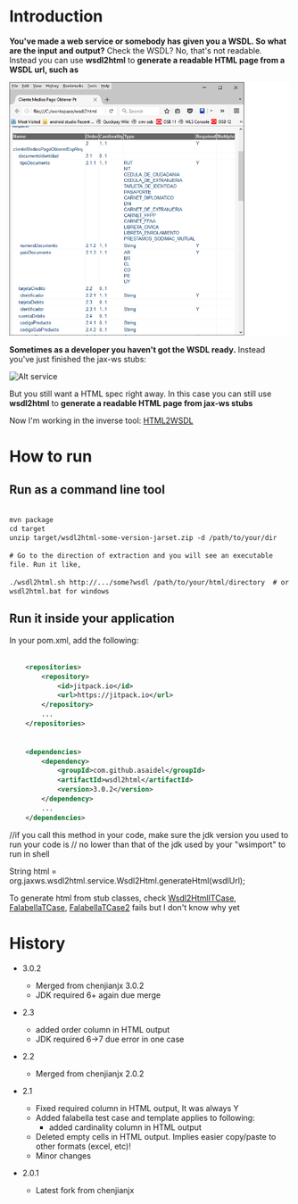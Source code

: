 # Introduction

__You've made a web service or somebody has given you a WSDL. So what are the input and output?__ Check the WSDL? No, that's not readable. Instead you can use __wsdl2html__ to __generate a readable HTML page from a WSDL url, such as__ 

![Alt html-table](/doc/image/falabella.png?raw=true)

__Sometimes as a developer you haven't got the WSDL ready.__ Instead you've just finished the jax-ws stubs:

![Alt service](/doc/image/stub-order-soap-service.png?raw=true)

But you still want a HTML spec right away. In this case you can still use __wsdl2html__ to __generate a readable HTML page from jax-ws stubs__

Now I'm working in the inverse tool: [HTML2WSDL](https://github.com/asaidel/html2wsdl)

# How to run

## Run as a command line tool

```shell

mvn package 
cd target 
unzip target/wsdl2html-some-version-jarset.zip -d /path/to/your/dir

# Go to the direction of extraction and you will see an executable file. Run it like, 

./wsdl2html.sh http://.../some?wsdl /path/to/your/html/directory  # or wsdl2html.bat for windows

```


## Run it inside your application

In your pom.xml, add the following: 

```xml

	<repositories>
		<repository>
			<id>jitpack.io</id>
			<url>https://jitpack.io</url>
		</repository>
		...
	</repositories>


	<dependencies>
		<dependency>
			<groupId>com.github.asaidel</groupId>
			<artifactId>wsdl2html</artifactId>
			<version>3.0.2</version>
		</dependency>
		...
	</dependencies>	

```

//if you call this method in your code, make sure the jdk version you used to run your code is 
// no lower than that of the jdk used  by your "wsimport" to run in shell

String html = org.jaxws.wsdl2html.service.Wsdl2Html.generateHtml(wsdlUrl); 

To generate html from stub classes, check [Wsdl2HtmlITCase](src/test/java/org/jaxws/integrationtest/Wsdl2HtmlITCase.java), [FalabellaTCase](src/test/java/org/jaxws/integrationtest/FalabellaTCase.java), 
[FalabellaTCase2](src/test/java/org/jaxws/integrationtest/FalabellaTCase2.java) 
fails but I don't know why yet


# History
* 3.0.2
	* Merged from chenjianjx 3.0.2
	* JDK required 6+ again due merge

* 2.3
	* added order column in HTML output
	* JDK required 6->7 due error in one case

* 2.2
	* Merged from chenjianjx 2.0.2

* 2.1  
	* Fixed required column in HTML output, It was always Y
	* Added falabella test case and template applies to following:
		* added cardinality column in HTML output		
	* Deleted empty cells in HTML output. Implies easier copy/paste to other formats (excel, etc)!	
	* Minor changes

* 2.0.1
	* Latest fork from chenjianjx
